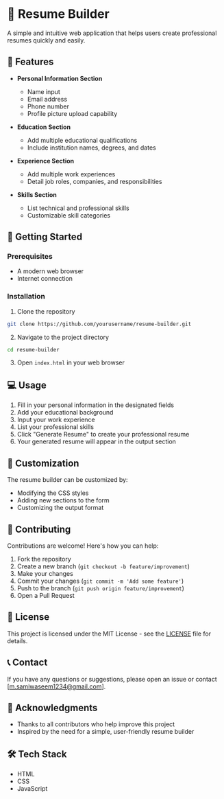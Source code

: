 # 📝 Resume Builder

A simple and intuitive web application that helps users create professional resumes quickly and easily.

## 🌟 Features

- **Personal Information Section**
  - Name input
  - Email address
  - Phone number
  - Profile picture upload capability

- **Education Section**
  - Add multiple educational qualifications
  - Include institution names, degrees, and dates

- **Experience Section**
  - Add multiple work experiences
  - Detail job roles, companies, and responsibilities

- **Skills Section**
  - List technical and professional skills
  - Customizable skill categories

## 🚀 Getting Started

### Prerequisites

- A modern web browser
- Internet connection

### Installation

1. Clone the repository
```bash
git clone https://github.com/yourusername/resume-builder.git
```

2. Navigate to the project directory
```bash
cd resume-builder
```

3. Open `index.html` in your web browser

## 💻 Usage

1. Fill in your personal information in the designated fields
2. Add your educational background
3. Input your work experience
4. List your professional skills
5. Click "Generate Resume" to create your professional resume
6. Your generated resume will appear in the output section

## 🎨 Customization

The resume builder can be customized by:
- Modifying the CSS styles
- Adding new sections to the form
- Customizing the output format

## 🤝 Contributing

Contributions are welcome! Here's how you can help:

1. Fork the repository
2. Create a new branch (`git checkout -b feature/improvement`)
3. Make your changes
4. Commit your changes (`git commit -m 'Add some feature'`)
5. Push to the branch (`git push origin feature/improvement`)
6. Open a Pull Request

## 📄 License

This project is licensed under the MIT License - see the [LICENSE](LICENSE) file for details.

## 📞 Contact

If you have any questions or suggestions, please open an issue or contact [m.samiwaseem1234@gmail.com].

## 🙏 Acknowledgments

- Thanks to all contributors who help improve this project
- Inspired by the need for a simple, user-friendly resume builder

## 🛠️ Tech Stack

- HTML
- CSS
- JavaScript 

